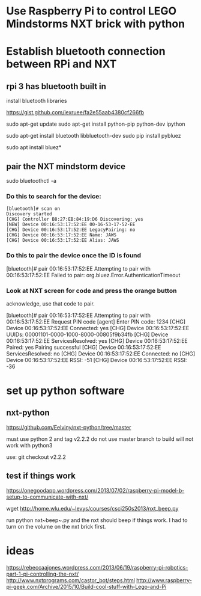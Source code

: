 Use Raspberry Pi to control LEGO Mindstorms NXT brick with python
=================================================================

Establish bluetooth connection between RPi and NXT
==================================================

rpi 3 has bluetooth built in
----------------------------

install bluetooth libraries

<https://gist.github.com/lexruee/fa2e55aab4380cf266fb>

sudo apt-get update sudo apt-get install python-pip python-dev ipython

sudo apt-get install bluetooth libbluetooth-dev sudo pip install pybluez

sudo apt install bluez\*

pair the NXT mindstorm device
-----------------------------

sudo bluetoothctl -a

### Do this to search for the device:

    [bluetooth]# scan on
    Discovery started
    [CHG] Controller B8:27:EB:84:19:D6 Discovering: yes
    [NEW] Device 00:16:53:17:52:EE 00-16-53-17-52-EE
    [CHG] Device 00:16:53:17:52:EE LegacyPairing: no
    [CHG] Device 00:16:53:17:52:EE Name: JAWS
    [CHG] Device 00:16:53:17:52:EE Alias: JAWS

### Do this to pair the device once the ID is found

\[bluetooth\]\# pair 00:16:53:17:52:EE Attempting to pair with
00:16:53:17:52:EE Failed to pair: org.bluez.Error.AuthenticationTimeout

### Look at NXT screen for code and press the orange button

acknowledge, use that code to pair.

\[bluetooth\]\# pair 00:16:53:17:52:EE Attempting to pair with
00:16:53:17:52:EE Request PIN code \[agent\] Enter PIN code: 1234
\[CHG\] Device 00:16:53:17:52:EE Connected: yes \[CHG\] Device
00:16:53:17:52:EE UUIDs: 00001101-0000-1000-8000-00805f9b34fb \[CHG\]
Device 00:16:53:17:52:EE ServicesResolved: yes \[CHG\] Device
00:16:53:17:52:EE Paired: yes Pairing successful \[CHG\] Device
00:16:53:17:52:EE ServicesResolved: no \[CHG\] Device 00:16:53:17:52:EE
Connected: no \[CHG\] Device 00:16:53:17:52:EE RSSI: -51 \[CHG\] Device
00:16:53:17:52:EE RSSI: -36

set up python software
======================

nxt-python
----------

<https://github.com/Eelviny/nxt-python/tree/master>

must use python 2 and tag v2.2.2 do not use master branch to build will
not work with python3

use: git checkout v2.2.2

test if things work
-------------------

<https://onegoodapp.wordpress.com/2013/07/02/raspberry-pi-model-b-setup-to-communicate-with-nxt/>

wget <http://home.wlu.edu/~levys/courses/csci250s2013/nxt_beep.py>

run python nxt~beep~.py and the nxt should beep if things work. I had to
turn on the volume on the nxt brick first.

ideas
=====

<https://rebeccaajones.wordpress.com/2013/06/19/raspberry-pi-robotics-part-1-pi-controlling-the-nxt/>
<http://www.nxtprograms.com/castor_bot/steps.html>
<http://www.raspberry-pi-geek.com/Archive/2015/10/Build-cool-stuff-with-Lego-and-Pi>
